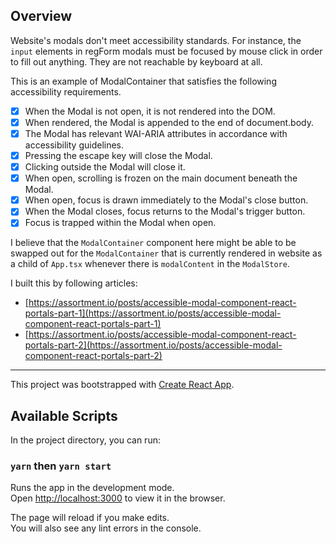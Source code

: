 ## Overview

Website's modals don't meet accessibility standards. For instance, the `input` elements in regForm modals must be focused by mouse click in order to fill out anything. They are not reachable by keyboard at all.

This is an example of ModalContainer that satisfies the following accessibility requirements. 

- [x] When the Modal is not open, it is not rendered into the DOM.
- [x] When rendered, the Modal is appended to the end of document.body.
- [x] The Modal has relevant WAI-ARIA attributes in accordance with accessibility guidelines.
- [x] Pressing the escape key will close the Modal.
- [x] Clicking outside the Modal will close it.
- [x] When open, scrolling is frozen on the main document beneath the Modal.
- [x] When open, focus is drawn immediately to the Modal's close button.
- [x] When the Modal closes, focus returns to the Modal's trigger button.
- [x] Focus is trapped within the Modal when open.

I believe that the `ModalContainer` component here might be able to be swapped out for the `ModalContainer` that is currently rendered in website as a child of `App.tsx` whenever there is `modalContent` in the `ModalStore`.

I built this by following articles: 
* [https://assortment.io/posts/accessible-modal-component-react-portals-part-1](https://assortment.io/posts/accessible-modal-component-react-portals-part-1)
* [https://assortment.io/posts/accessible-modal-component-react-portals-part-2](https://assortment.io/posts/accessible-modal-component-react-portals-part-2)

***

This project was bootstrapped with [Create React App](https://github.com/facebook/create-react-app).

## Available Scripts

In the project directory, you can run:

### `yarn` then `yarn start`

Runs the app in the development mode.<br />
Open [http://localhost:3000](http://localhost:3000) to view it in the browser.

The page will reload if you make edits.<br />
You will also see any lint errors in the console.

